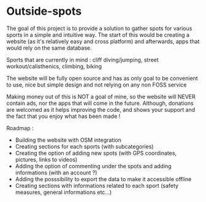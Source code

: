 # Outside-spots

The goal of this project is to provide a solution to gather spots for various sports in a simple and intuitive way.
The start of this would be creating a website (as it's relatively easy and cross platform) and afterwards, apps that would rely on the same database.

Sports that are currently in mind : cliff diving/jumping, street workout/calisthenics, climbing, biking

The website will be fully open source and has as only goal to be convenient to use, nice but simple design and not relying on any non FOSS service

Making money out of this is NOT a goal of mine, so the website will NEVER contain ads, nor the apps that will come in the future. Although, donations are welcomed as it helps improving the code, and shows your support and the fact that you enjoy what has been made !

Roadmap :

- Building the website with OSM integration
- Creating sections for each sports (with subcategories)
- Creating the option of adding new spots (with GPS coordinates, pictures, links to videos)
- Adding the option of commenting under the spots and adding informations (with an account ?)
- Adding the posssibility to export the data to make it accessible offline
- Creating sections with informations related to each sport (safety measures, general informations etc...)
